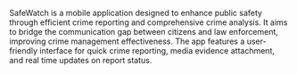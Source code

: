SafeWatch is a mobile application designed to enhance public safety through efficient crime reporting and comprehensive crime analysis. It aims to bridge the communication gap between citizens and law enforcement, improving crime management effectiveness. The app features a user-friendly interface for quick crime reporting, media evidence attachment, and real time updates on report status.
